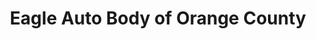 ---
title: "Eagle Auto Body of Orange County"
url: /middletown/eagle-auto-body-of-orange-county/
shop: car repair
---